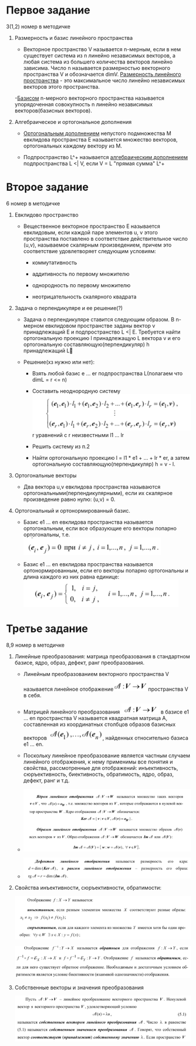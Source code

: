 # Первое задание

<a>3(1,2) номер в методичке</a>

1) Размерность и базис линейного пространства

    - Векторное пространство V называется n-мерным, если в нем существует система из n линейно независимых векторов, а любая система из большего количества векторов линейно зависима. Число n называется размерностью векторного пространства V и обозначается dimV. <ins>Размерность линейного пространства</ins> - это максимальное число линейно независимых векторов этого пространства.

    -<ins>Базисом</ins> n-мерного векторного пространства называется упорядоченная совокупность n линейно независимых векторов(базисных векторов).

2) Алгебраическое и ортогональное дополнения

    - <ins>Ортогональным дополнением</ins> непустого подмножества M евклидова пространства E называется множество векторов, ортогональных каждому вектору из М.

    - Подпространство L^+ называется <ins>алгебраическим дополнением</ins> подпространства L <| V, если V = L "прямая сумма" L^+


# Второе задание

<a>6 номер в методичке </a>


1) Евклидово пространство

    - Вещественное векторное пространство E называется евклидовым, если каждой паре элементов u, v этого пространства поставлено в соответствие действительное число (u,v), называемое скалярным произведением, причем это соответствие удовлетворяет следующим условиям:
        
        - коммутативность

        - аддитивность по первому множителю

        - однородность по первому множителю

        - неотрицательность скалярного квадрата

2) Задача о перпендикуляре и ее решение(?)

    - Задача о перпендикуляре ставится следующим образом. В n-мерном евклидовом пространстве заданы вектор v принадлежащий E и подпространство L <| Е. Требуется найти ортогональную проекцию l принадлежащую L вектора v и его ортогональную составляющую(перпендикуляр) h принадлежащий L

    - Решение(хз нужно или нет):

        - Взять любой базис e ... er подпространства L(полагаем что dimL = r <= n)

        - Составить неоднородную систему ![Alt text](image.png) r уравнений с r неизвестными l1 ... lr

        - Решить систему из п.2

        - Найти ортогональную проекцию l = l1 * e1 + ... + lr * er, а затем ортогональную составляющую(перпендикуляр) h = v - l.

3) Ортогональные векторы

    - Два вектора u,v евклидова пространства называются ортогональными(перпендикулярными), если их скалярное произведение равно нулю: (u,v) = 0.

4) Ортогональный и ортонормированный базис.

    - Базис e1 ... en евклидова пространства называется ортогональным, если все образующие его векторы попарно ортогональны, т.е. ![Alt text](image-1.png)

    - Базис e1 ... en евклидова пространства называется ортонормированным, если его векторы попарно ортогональны и длина каждого из них равна единице: ![Alt text](image-2.png)


# Третье задание

<a>8,9 номер в методичке </a>


1) Линейные преобразования: матрица преобразования в стандартном базисе, ядро, образ, дефект, ранг преобразования.

    - Линейным преобразованием векторного пространства V называется линейное отображение ![Alt text](image-3.png) пространства V в себя.

    - Матрицей линейного преобразования ![Alt text](image-4.png) в базисе e1 ... en пространства V называется квадратная матрица А, составленная из координатных столбцов образов базисных векторов ![Alt text](image-5.png), найденных относительно базиса е1 ... en.

    - Поскольку линейное преобразование является частным случаем линейного отображения, к нему применимы все понятия и свойства, рассмотренные для отображений: инъективность, сюръективность, биективность, обратимость, ядро, образ, дефект, ранг и т.д.

    - ![Alt text](image-7.png)

    - ![Alt text](image-8.png)

2) Свойства инъективности, сюръективности, обратимости:
    
    ![Alt text](image-9.png)

    ![Alt text](image-10.png)


3) Собственные векторы и значения преобразования

    ![Alt text](image-11.png)



